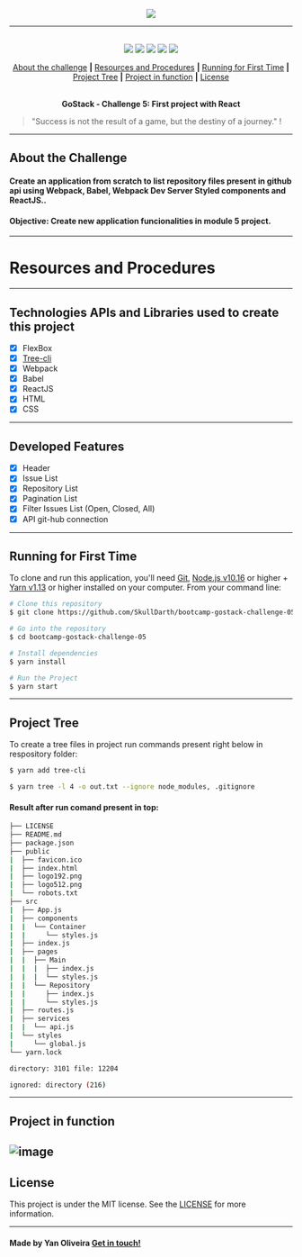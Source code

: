 <p align="center">
  <img src="https://skylab.rocketseat.com.br/api/files/1564682281422.svg",>
</p>

---

<p align="center">
  <br />
  <img src="https://img.shields.io/github/issues/SkullDarth/bootcamp-gostack-challenge-05">
  <img src="https://img.shields.io/github/forks/SkullDarth/bootcamp-gostack-challenge-05">
  <img src="https://img.shields.io/badge/made%20by-SkullDarth-lightgrey">
  <img src="https://img.shields.io/github/stars/SkullDarth/bootcamp-gostack-challenge-05">
  <img src="https://img.shields.io/github/license/SkullDarth/bootcamp-gostack-challenge-05">

  <!-- Indice personalizado -->
  <p align="center">
      <a href="#about-the-challenge">About the challenge</a>
      <strong>|</strong>
      <a href="#resources-and-procedures">Resources and Procedures</a>
      <strong>|</strong>
      <a href="#running-for-first-time">Running for First Time</a>
      <strong>|</strong>
      <a href="#project-tree">Project Tree</a>
      <strong>|</strong>
      <a href="#project-in-function">Project in function</a>
      <strong>|</strong>
      <a href="#license">License</a>
      <br />
      <br />
      <p align="center"> <strong>GoStack - Challenge 5: First project with React</strong></p>
   </p>

</p>

  > "Success is not the result of a game, but the destiny of a journey." !

---
## **About the Challenge**
#### Create an application from scratch to list repository files present in github api using **Webpack**, **Babel**, **Webpack Dev Server** **Styled components** and **ReactJS**..
#### Objective: Create new application funcionalities in module 5 project.
---
# Resources and Procedures
---
## Technologies APIs and Libraries used to create this project

- [x] FlexBox
- [x] [Tree-cli][tree-cli]
- [x] Webpack
- [x] Babel
- [x] ReactJS
- [x] HTML
- [x] CSS

---
## Developed Features

- [x] Header
- [x] Issue List
- [x] Repository List
- [x] Pagination List
- [x] Filter Issues List (Open, Closed, All)
- [x] API git-hub connection
---
## Running for First Time
To clone and run this application, you'll need [Git](https://git-scm.com), [Node.js v10.16][nodejs] or higher + [Yarn v1.13][yarn] or higher installed on your computer. From your command line:

```bash
# Clone this repository
$ git clone https://github.com/SkullDarth/bootcamp-gostack-challenge-05.git

# Go into the repository
$ cd bootcamp-gostack-challenge-05

# Install dependencies
$ yarn install

# Run the Project
$ yarn start

```
---
## Project Tree
To create a tree files in project run commands present right below in respository folder:

```bash
$ yarn add tree-cli

$ yarn tree -l 4 -o out.txt --ignore node_modules, .gitignore

```

#### Result after run comand present in top:

```bash
├── LICENSE
├── README.md
├── package.json
├── public
|  ├── favicon.ico
|  ├── index.html
|  ├── logo192.png
|  ├── logo512.png
|  └── robots.txt
├── src
|  ├── App.js
|  ├── components
|  |  └── Container
|  |     └── styles.js
|  ├── index.js
|  ├── pages
|  |  ├── Main
|  |  |  ├── index.js
|  |  |  └── styles.js
|  |  └── Repository
|  |     ├── index.js
|  |     └── styles.js
|  ├── routes.js
|  ├── services
|  |  └── api.js
|  └── styles
|     └── global.js
└── yarn.lock

directory: 3101 file: 12204

ignored: directory (216)

```
---
## Project in function

![image][Challenge-05]
---
## License
This project is under the MIT license. See the [LICENSE](./LICENSE) for more information.

---

#### Made by Yan Oliveira [Get in touch!](https://www.linkedin.com/in/yan-brito/)

<!-- Hiperlinks structure to base -->
<!-- Just refer the link using this sintax: "[challenger 02][challenge02]" -->
[challenge02]: https://github.com/SkullDarth/bootcamp-gostack-challenge-02

[homePage]: #
[tree-cli]:https://github.com/MrRaindrop/tree-cli
[nodejs]: https://nodejs.org/
[yarn]: https://yarnpkg.com/

[Challenge-05]:https://user-images.githubusercontent.com/16024701/69390939-ec361980-0caf-11ea-9681-e775092af3fb.gif



